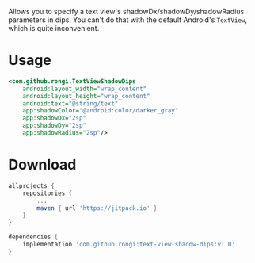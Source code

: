 Allows you to specify a text view's shadowDx/shadowDy/shadowRadius parameters in dips. You can't do that with the default Android's `TextView`, which is quite inconvenient.

Usage
=====

```xml
<com.github.rongi.TextViewShadowDips
    android:layout_width="wrap_content"
    android:layout_height="wrap_content"
    android:text="@string/text"
    app:shadowColor="@android:color/darker_gray"
    app:shadowDx="2sp"
    app:shadowDy="2sp"
    app:shadowRadius="2sp"/>
```

Download
========

```groovy
allprojects {
    repositories {
        ...
        maven { url 'https://jitpack.io' }
    }
}
```

```groovy
dependencies {
    implementation 'com.github.rongi:text-view-shadow-dips:v1.0'
}
```
